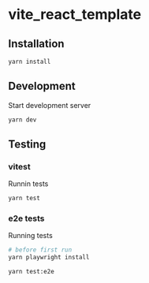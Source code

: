 # vite_react_template

## Installation

```bash
yarn install
```

## Development

Start development server

```bash
yarn dev
```

## Testing

### vitest

Runnin tests

```bash
yarn test
```

### e2e tests

Running tests

```bash
# before first run
yarn playwright install

yarn test:e2e
```
